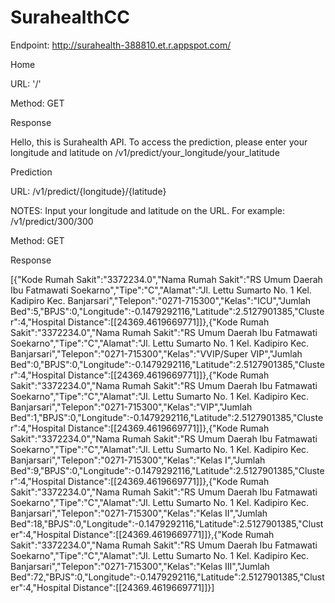 # SurahealthCC

Endpoint: http://surahealth-388810.et.r.appspot.com/

Home

URL: '/'

Method: GET

Response

Hello, this is Surahealth API. To access the prediction, please enter your longitude and latitude on /v1/predict/your_longitude/your_latitude


Prediction

URL: /v1/predict/{longitude}/{latitude}

NOTES: Input your longitude and latitude on the URL. For example: /v1/predict/300/300

Method: GET


Response

[{"Kode Rumah Sakit":"3372234.0","Nama Rumah Sakit":"RS Umum Daerah Ibu Fatmawati Soekarno","Tipe":"C","Alamat":"Jl. Lettu Sumarto No. 1 Kel. Kadipiro Kec. Banjarsari","Telepon":"0271-715300","Kelas":"ICU","Jumlah Bed":5,"BPJS":0,"Longitude":-0.1479292116,"Latitude":2.5127901385,"Cluster":4,"Hospital Distance":[[24369.4619669771]]},{"Kode Rumah Sakit":"3372234.0","Nama Rumah Sakit":"RS Umum Daerah Ibu Fatmawati Soekarno","Tipe":"C","Alamat":"Jl. Lettu Sumarto No. 1 Kel. Kadipiro Kec. Banjarsari","Telepon":"0271-715300","Kelas":"VVIP\/Super VIP","Jumlah Bed":0,"BPJS":0,"Longitude":-0.1479292116,"Latitude":2.5127901385,"Cluster":4,"Hospital Distance":[[24369.4619669771]]},{"Kode Rumah Sakit":"3372234.0","Nama Rumah Sakit":"RS Umum Daerah Ibu Fatmawati Soekarno","Tipe":"C","Alamat":"Jl. Lettu Sumarto No. 1 Kel. Kadipiro Kec. Banjarsari","Telepon":"0271-715300","Kelas":"VIP","Jumlah Bed":1,"BPJS":0,"Longitude":-0.1479292116,"Latitude":2.5127901385,"Cluster":4,"Hospital Distance":[[24369.4619669771]]},{"Kode Rumah Sakit":"3372234.0","Nama Rumah Sakit":"RS Umum Daerah Ibu Fatmawati Soekarno","Tipe":"C","Alamat":"Jl. Lettu Sumarto No. 1 Kel. Kadipiro Kec. Banjarsari","Telepon":"0271-715300","Kelas":"Kelas I","Jumlah Bed":9,"BPJS":0,"Longitude":-0.1479292116,"Latitude":2.5127901385,"Cluster":4,"Hospital Distance":[[24369.4619669771]]},{"Kode Rumah Sakit":"3372234.0","Nama Rumah Sakit":"RS Umum Daerah Ibu Fatmawati Soekarno","Tipe":"C","Alamat":"Jl. Lettu Sumarto No. 1 Kel. Kadipiro Kec. Banjarsari","Telepon":"0271-715300","Kelas":"Kelas II","Jumlah Bed":18,"BPJS":0,"Longitude":-0.1479292116,"Latitude":2.5127901385,"Cluster":4,"Hospital Distance":[[24369.4619669771]]},{"Kode Rumah Sakit":"3372234.0","Nama Rumah Sakit":"RS Umum Daerah Ibu Fatmawati Soekarno","Tipe":"C","Alamat":"Jl. Lettu Sumarto No. 1 Kel. Kadipiro Kec. Banjarsari","Telepon":"0271-715300","Kelas":"Kelas III","Jumlah Bed":72,"BPJS":0,"Longitude":-0.1479292116,"Latitude":2.5127901385,"Cluster":4,"Hospital Distance":[[24369.4619669771]]}]

